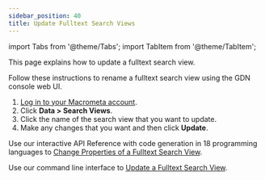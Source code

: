 ```yaml
---
sidebar_position: 40
title: Update Fulltext Search Views
---
```


import Tabs from '@theme/Tabs';
import TabItem from '@theme/TabItem';

This page explains how to update a fulltext search view.

<Tabs groupId="operating-systems">
<TabItem value="console" label="Web Console">

Follow these instructions to rename a fulltext search view using the GDN console web UI.

1. [Log in to your Macrometa account](https://auth-play.macrometa.io/).
2. Click **Data > Search Views**.
3. Click the name of the search view that you want to update.
4. Make any changes that you want and then click **Update**.

</TabItem>
<TabItem value="api" label="REST API">

Use our interactive API Reference with code generation in 18 programming languages to [Change Properties of a Fulltext Search View](https://www.macrometa.com/docs/api#/operations/modifyViewPut).

</TabItem>
<TabItem value="cli" label="CLI">

Use our command line interface to [Update a Fulltext Search View](../../../../developer-hub/cli/search-views-cli#gdnsl-view-update).

</TabItem>
</Tabs>
